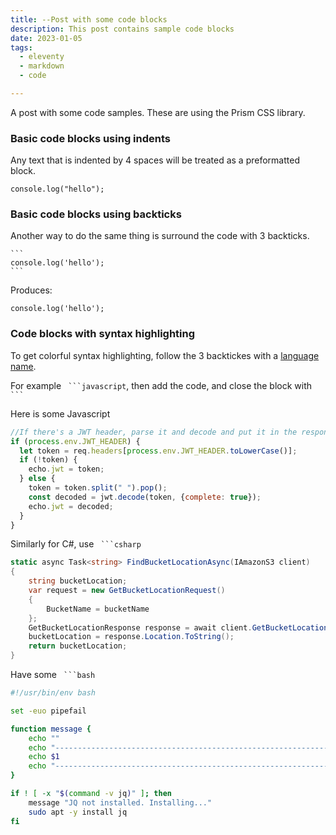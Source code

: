 ```yaml
---
title: --Post with some code blocks
description: This post contains sample code blocks
date: 2023-01-05
tags:
  - eleventy
  - markdown
  - code

---
```


A post with some code samples. These are using the Prism CSS library.


### Basic code blocks using indents

Any text that is indented by 4 spaces will be treated as a preformatted block.

    console.log("hello");

### Basic code blocks using backticks

Another way to do the same thing is surround the code with 3 backticks. 


` ``` `  
`console.log('hello');  `  
` ``` `

Produces: 

```  
console.log('hello');
```

### Code blocks with syntax highlighting

To get colorful syntax highlighting, follow the 3 backtickes with a [language name](https://prismjs.com/#languages-list).  

For example ` ```javascript`, then add the code, and close the block with ` ``` `

Here is some Javascript

```javascript
//If there's a JWT header, parse it and decode and put it in the response
if (process.env.JWT_HEADER) {
  let token = req.headers[process.env.JWT_HEADER.toLowerCase()];
  if (!token) {
    echo.jwt = token;
  } else {
    token = token.split(" ").pop();
    const decoded = jwt.decode(token, {complete: true});
    echo.jwt = decoded;
  }
}

```

Similarly for C#, use ` ```csharp`

```csharp
static async Task<string> FindBucketLocationAsync(IAmazonS3 client)
{
    string bucketLocation;
    var request = new GetBucketLocationRequest()
    {
        BucketName = bucketName
    };
    GetBucketLocationResponse response = await client.GetBucketLocationAsync(request);
    bucketLocation = response.Location.ToString();
    return bucketLocation;
}
```


Have some  ` ```bash`

```bash
#!/usr/bin/env bash

set -euo pipefail

function message {
    echo ""
    echo "---------------------------------------------------------------"
    echo $1
    echo "---------------------------------------------------------------"
}

if ! [ -x "$(command -v jq)" ]; then
    message "JQ not installed. Installing..."
    sudo apt -y install jq
fi
```


